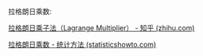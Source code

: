

拉格朗日乘数:

[拉格朗日乘子法（Lagrange Multiplier） - 知乎 (zhihu.com)](https://zhuanlan.zhihu.com/p/267037581)

[拉格朗日乘数 - 统计方法 (statisticshowto.com)](https://www.statisticshowto.com/lagrange-multiplier/)
